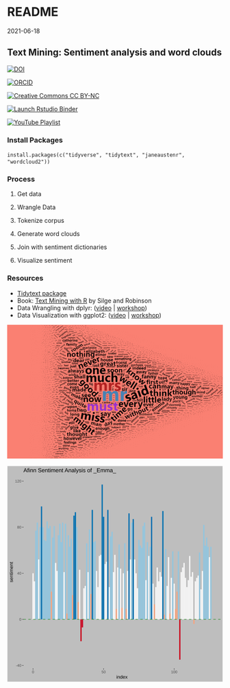 README
================
2021-06-18

<!-- README.md is generated from README.Rmd. Please edit that file -->

## Text Mining: Sentiment analysis and word clouds

<!-- badges: start -->
<!-- DOI all versions:  10.5281/zenodo.4908863 -->

[![DOI](https://img.shields.io/badge/DOI-10.5281%2Fzenodo.4908863%20(Latest%20Version%20Release)-blue "DOI")](https://doi.org/10.5281/zenodo.4908863)

[![ORCID](https://img.shields.io/badge/ORCID-0000--0002--3600--0972-A6CE39?logo=ORCID&logoColor=A6CE39 "ORCID")](https://orcid.org/0000-0002-3600-0972)

[![Creative Commons CC
BY-NC](https://img.shields.io/badge/Creative%20Commons-BY--NC-EF9421?logo=creative%20commons&logoColor=EF9421 "CC BY-NC")](https://creativecommons.org/licenses/by-nc-nd/4.0/)

[![Launch Rstudio Binder](http://mybinder.org/badge_logo.svg "Launch RStudio Binder")](https://mybinder.org/v2/gh/libjohn/workshop_textmining/HEAD?urlpath=rstudio)

[![YouTube Playlist](https://img.shields.io/badge/YouTube-Workshop%20recording-f00?logo=youtube "Workshop Recording")](https://youtu.be/P5ihIzoZivc?si=NEEnpWs6PUUIi094)
<!-- badges: end -->

### Install Packages

    install.packages(c("tidyverse", "tidytext", "janeaustenr", "wordcloud2"))

### Process

1.  Get data

2.  Wrangle Data

3.  Tokenize corpus

4.  Generate word clouds

5.  Join with sentiment dictionaries

6.  Visualize sentiment

### Resources

-   [Tidytext package](https://juliasilge.github.io/tidytext/)
-   Book: [Text Mining with R](https://www.tidytextmining.com/) by Silge
    and Robinson
-   Data Wrangling with dplyr:
    ([video](https://juliasilge.github.io/tidytext/) \|
    [workshop](https://rfun.library.duke.edu/portfolio/r_flipped/))
-   Data Visualization with ggplot2:
    ([video](https://warpwire.duke.edu/w/80YEAA/) \|
    [workshop](https://rfun.library.duke.edu/portfolio/ggplot_workshop/))

![Word Cloud](images/word_cloud.PNG "Word Cloud")

![Afinn Sentiment](images/emma_sentiment.svg)
